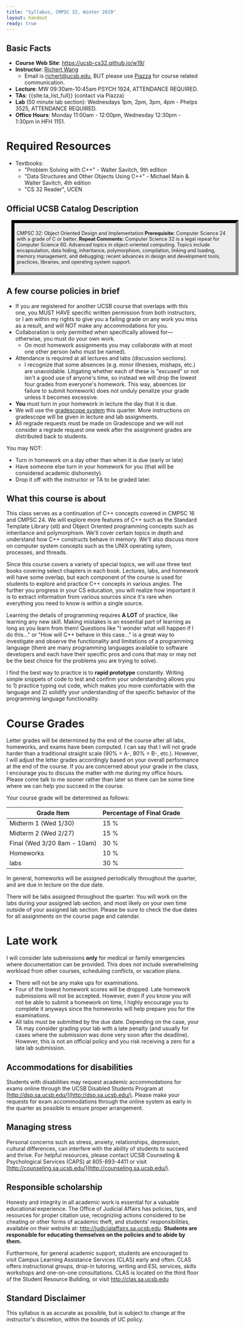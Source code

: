 ```yaml
---
title: "Syllabus, CMPSC 32, Winter 2019"
layout: handout
ready: true
---
```


Basic Facts
-----------

* **Course Web Site**: <https://ucsb-cs32.github.io/w19/>
* **Instructor**:  [Richert Wang](http://www.cs.ucsb.edu/~richert)
   * Email is richert@ucsb.edu, BUT please use [Piazza](piazza.com/ucsb/winter2019/cs32w19/home) for course related communication.
* **Lecture**: MW 09:30am-10:45am PSYCH 1924, ATTENDANCE REQUIRED.
* **TAs**:  {{site.ta_list_full}} (contact via Piazza)
* **Lab** (50 minute lab section): Wednesdays 1pm, 2pm, 3pm, 4pm - Phelps 3525, ATTENDANCE REQUIRED.                                         
* **Office Hours**: Monday 11:00am - 12:00pm, Wednesday 12:30pm - 1:30pm in HFH 1151.

# Required Resources

* Textbooks:
  * "Problem Solving with C++" - Walter Savitch, 9th edition
  * "Data Structures and Other Objects Using C++" - Michael Main & Walter Savitch, 4th edition
  * "CS 32 Reader", UCEN


Official UCSB Catalog Description
---------------------------------

<div style="background-color:#eee; border: 8px inset #333; font-size:90%; margin:1em; width:45em; padding: 0.5em;" markdown="1">

CMPSC 32: Object Oriented Design and Implementation
**Prerequisite:** Computer Science 24 with a grade of C or better.
**Repeat Comments:** Computer Science 32 is a legal repeat for Computer Science 60.
Advanced topics in object-oriented computing. Topics include encapsulation, data hiding, inheritance, polymorphism, compilation, linking and loading, memory management, and debugging; recent advances in design and development tools, practices, libraries, and operating system support.

</div>

## A few course policies in brief

* If you are registered for another UCSB course that overlaps with this one, you MUST HAVE specific written permission from both instructors, or I am within my rights to give you a failing grade on any work you miss as a result, and will NOT make any accommodations for you.
* Collaboration is only permitted when specifically allowed for—otherwise, you must do your own work.
   * On most homework assignments you may collaborate with at most one other person (who must be named).
* Attendance is required at all lectures and labs (discussion sections).
  * I recognize that some absences (e.g. minor illnesses, mishaps, etc.) are unavoidable. Litigating whether each of these is "excused" or not isn't a good use of anyone's time, so instead we will drop the lowest four grades from everyone's homework. This way, absences (or failure to submit homework) does not unduly penalize your grade unless it becomes excessive.
* <strong>You</strong> must turn in your homework in lecture the day that it is due.
* We will use the [gradescope system](https://gradescope.com) this quarter. More instructions on gradescope will be given in lecture and lab assignments.
* All regrade requests must be made on Gradescope and we will not consider a regrade request one week after the assignment grades are distributed back to students.

You may NOT: 

* Turn in homework on a day other than when it is due (early or late)
* Have someone else turn in your homework for you (that will be considered academic dishonesty).
* Drop it off with the instructor or TA to be graded later.

## What this course is about 

This class serves as a continuation of C++ concepts covered in CMPSC 16 and CMPSC 24. We will explore more features of C++ such as the Standard Template Library (stl) and Object Oriented programming concepts such as inheritance and polymorphism. We'll cover certain topics in depth and understand how C++ constructs behave in memory. We'll also discuss more on computer system concepts such as the UNIX operating sytem, processes, and threads.

Since this course covers a variety of special topics, we will use three text books covering select chapters in each book. Lectures, labs, and homework will have some overlap, but each component of the course is used for students to explore and practice C++ concepts in various angles. The further you progress in your CS education, you will realize how important it is to extract information from various sources since it's rare when everything you need to know is within a single source.

Learning the details of programming requires <strong>A LOT</strong> of practice, like learning any new skill. Making mistakes is an essential part of learning as long as you learn from them! Questions like "I wonder what will happen if I do this..." or "How will C++ behave in this case..." is a great way to investigate and observe the functionality and limitations of a programming language (there are many programming languages available to software developers and each have their specific pros and cons that may or may not be the best choice for the problems you are trying to solve).

I find the best way to practice is to <strong>rapid prototype</strong> constantly. Writing simple snippets of code to test and confirm your understanding allows you to 1) practice typing out code, which makes you more comfortable with the language and 2) solidify your understanding of the specific behavior of the programming language functionality.

# Course Grades

Letter grades will be determined by the end of the course after all labs, homeworks, and exams have been computed. I can say that I will not grade harder than a traditional straight scale (90% = A-, 80% = B-, etc.). However, I will adjust the letter grades accordingly based on your overall performance at the end of the course. If you are concerned about your grade in the class, I encourage you to discuss the matter with me during my office hours. Please come talk to me sooner rather than later so there can be some time where we can help you succeed in the course.

Your course grade will be determined as follows:

| Grade Item                        | Percentage of Final Grade |
|-----------------------------------|---------------------------|
| Midterm 1 (Wed 1/30)              | 15 %                      |
| Midterm 2 (Wed 2/27)              | 15 %                      |
| Final (Wed 3/20 8am - 10am)       | 30 %                      |
| Homeworks                         | 10 %                      |
| labs                              | 30 %                      |

In general, homeworks will be assigned periodically throughout the quarter, and are due in lecture on the due date.

There will be labs assigned throughout the quarter. You will work on the labs during your assigned lab section, and most likely on your own time outside of your assigned lab section. Please be sure to check the due dates for all assignments on the course page and calendar.

# Late work

I will consider late submissions <strong>only</strong> for medical or family emergencies where documentation can be provided. This does not include overwhelming workload from other courses, scheduling conflicts, or vacation plans.

* There will not be any make ups for examinations.
* Four of the lowest homework scores will be dropped. Late homework submissions will not be accepted. However, even if you know you will not be able to submit a homework on time, I highly encourage you to complete it anyways since the homeworks will help prepare you for the examinations.
* All labs must be submitted by the due date. Depending on the case, your TA may consider grading your lab with a late penalty (and usually for cases where the submission was done very soon after the deadline). However, this is not an official policy and you risk receiving a zero for a late lab submission. 


Accommodations for disabilities
-------------------------------

Students with disabilities may request academic accommodations for exams online through the UCSB Disabled Students Program at [http://dsp.sa.ucsb.edu/](http://dsp.sa.ucsb.edu/). Please make your requests for exam accommodations through the online system as early in the quarter as possible to ensure proper arrangement.

Managing stress
---------------

Personal concerns such as stress, anxiety, relationships, depression, cultural differences, can interfere with the ability of students to succeed and thrive. For helpful resources, please contact UCSB Counseling & Psychological Services (CAPS) at 805-893-4411 or visit [http://counseling.sa.ucsb.edu/](http://counseling.sa.ucsb.edu/).

Responsible scholarship
-----------------------

Honesty and integrity in all academic work is essential for a valuable educational experience.  The Office of Judicial Affairs has policies, tips, and resources for proper citation use, recognizing actions considered to be cheating or other forms of academic theft, and students’ responsibilities, available on their website at: http://judicialaffairs.sa.ucsb.edu. **Students are responsible for educating themselves on the policies and to abide by them.**

Furthermore, for general academic support, students are encouraged to visit Campus Learning Assistance Services (CLAS) early and often. CLAS offers instructional groups, drop-in tutoring, writing and ESL services, skills workshops and one-on-one consultations. CLAS is located on the third floor of the Student Resource Building, or visit http://clas.sa.ucsb.edu

Standard Disclaimer
-------------------

This syllabus is as accurate as possible, but is subject to change at
the instructor's discretion, within the bounds of UC policy.


